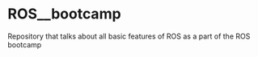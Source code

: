 # ROS__bootcamp
Repository that talks about all basic features of ROS as a part of the ROS bootcamp 
